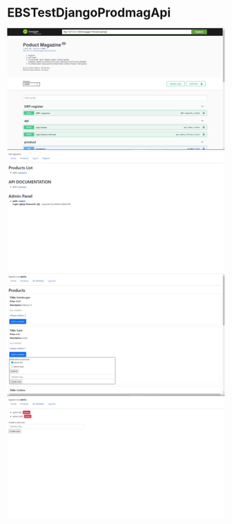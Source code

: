 # EBSTestDjangoProdmagApi

![alt text](https://github.com/IT-Knight/EBSTestDjangoProdmagApi/blob/master/images/Screenshot_1.jpg?raw=true)
![alt text](https://github.com/IT-Knight/EBSTestDjangoProdmagApi/blob/master/images/Screenshot_5.jpg?raw=true)
![alt text](https://github.com/IT-Knight/EBSTestDjangoProdmagApi/blob/master/images/Screenshot_6.jpg?raw=true)
![alt text](https://github.com/IT-Knight/EBSTestDjangoProdmagApi/blob/master/images/Screenshot_4.jpg?raw=true)
